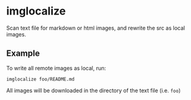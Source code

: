 # imglocalize

Scan text file for markdown or html images, and rewrite the src as local images.

## Example

To write all remote images as local, run:

```
imglocalize foo/README.md
```

All images will be downloaded in the directory of the text file (i.e. `foo`)
